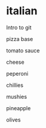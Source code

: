 # italian
Intro to git

pizza base

tomato sauce

cheese

peperoni

chillies

mushies

pineapple

olives
